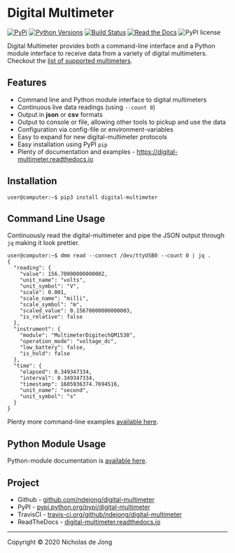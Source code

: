 # Digital Multimeter
[![PyPi](https://img.shields.io/pypi/v/digital-multimeter.svg)](https://pypi.python.org/pypi/digital-multimeter/)
[![Python Versions](https://img.shields.io/pypi/pyversions/digital-multimeter.svg)](https://github.com/ndejong/digital-multimeter/)
[![Build Status](https://api.travis-ci.org/ndejong/digital-multimeter.svg?branch=master)](https://travis-ci.org/ndejong/digital-multimeter/)
[![Read the Docs](https://img.shields.io/readthedocs/digital-multimeter)](https://digital-multimeter.readthedocs.io)
![PyPI license](https://img.shields.io/pypi/l/digital-multimeter.svg)

Digital Multimeter provides both a command-line interface and a Python module interface to receive data from a 
variety of digital multimeters.  Checkout the [list of supported multimeters](https://digital-multimeter.readthedocs.io/en/latest/docs/supported-multimeters).

## Features
* Command line and Python module interface to digital multimeters
* Continuous live data readings (using `--count 0`)
* Output in **json** or **csv** formats
* Output to console or file, allowing other tools to pickup and use the data
* Configuration via config-file or environment-variables
* Easy to expand for new digital-multimeter protocols
* Easy installation using PyPI `pip`
* Plenty of documentation and examples - https://digital-multimeter.readthedocs.io

## Installation
```shell
user@computer:~$ pip3 install digital-multimeter
```

## Command Line Usage
Continuously read the digital-multimeter and pipe the JSON output through `jq` making it look prettier.
```shell
user@computer:~$ dmm read --connect /dev/ttyUSB0 --count 0 | jq .
{
  "reading": {
    "value": 156.70000000000002,
    "unit_name": "volts",
    "unit_symbol": "V",
    "scale": 0.001,
    "scale_name": "milli",
    "scale_symbol": "m",
    "scaled_value": 0.15670000000000003,
    "is_relative": false
  },
  "instrument": {
    "module": "MultimeterDigitechQM1538",
    "operation_mode": "voltage_dc",
    "low_battery": false,
    "is_hold": false
  },
  "time": {
    "elapsed": 0.349347334,
    "interval": 0.349347334,
    "timestamp": 1605936374.7694516,
    "unit_name": "second",
    "unit_symbol": "s"
  }
}
```

Plenty more command-line examples [available here](https://digital-multimeter.readthedocs.io/en/latest/docs/command-examples/).

## Python Module Usage
Python-module documentation is [available here](https://digital-multimeter.readthedocs.io/en/latest/docs/python3-module/).

## Project
* Github - [github.com/ndejong/digital-multimeter](https://github.com/ndejong/digital-multimeter)
* PyPI - [pypi.python.org/pypi/digital-multimeter](https://pypi.python.org/pypi/digital-multimeter/)
* TravisCI - [travis-ci.org/github/ndejong/digital-multimeter](https://travis-ci.org/github/ndejong/digital-multimeter)
* ReadTheDocs - [digital-multimeter.readthedocs.io](https://digital-multimeter.readthedocs.io)

---
Copyright &copy; 2020 Nicholas de Jong
